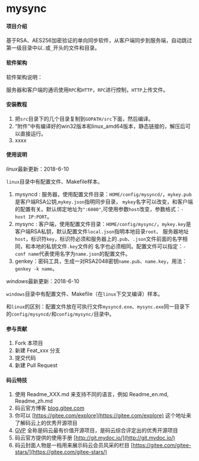 # mysync

#### 项目介绍
基于RSA、AES256加密验证的单向同步软件，从客户端同步到服务端，自动跳过第一级目录中以`.`或`_`开头的文件和目录。

#### 软件架构
软件架构说明：

服务器和客户端的通讯使用`RPC`和`HTTP`，`RPC`进行控制，`HTTP`上传文件。

#### 安装教程

1. 把`src`目录下的几个目录复制到`GOPATH/src`下面，然后编译。
2. “附件”中有编译好的win32版本和linux_amd64版本，静态链接的，解压后可以直接运行。
3. xxxx

#### 使用说明

*linux*最新更新：2018-6-10

`linux`目录中有配置文件、Makefile样本。

1. mysyncd : 服务器，使用配置文件目录：`HOME/config/mysyncd/`，`mykey.pub`是客户端RSA公钥,`mykey.json`指明同步目录，
`mykey`名字可以改变，和客户端的配置有关。默认绑定地址为`":6080"`,可使用参数`host`改变，参数格式：`-host IP:PORT`。
2. mysync : 客户端，使用配置文件目录：`HOME/config/mysync/`，`mykey.key`是客户端RSA私钥，默认配置文件`local.json`指明本地目录`root`、
服务器地址`host`，标识符`key`，标识符必须和服务器上的`.pub`、`.json`文件前面的名字相同，和本地的私钥文件`.key`文件的
名字也必须相同。配置文件可以指定：`-conf name`代表使用名字为`name.json`的配置文件。
3. genkey：密码工具，生成一对RSA2048密钥`name.pub`、`name.key`，用法：`genkey -k name`。

*windows*最新更新：2018-6-10

`windows`目录中有配置文件、Makefile（在`linux`下交叉编译）样本。

和`linux`的区别：配置文件放在可执行文件`mysyncd.exe`、`mysync.exe`同一目录下的`config/mysyncd/`和`config/mysync/`目录中。

#### 参与贡献

1. Fork 本项目
2. 新建 Feat_xxx 分支
3. 提交代码
4. 新建 Pull Request


#### 码云特技

1. 使用 Readme\_XXX.md 来支持不同的语言，例如 Readme\_en.md, Readme\_zh.md
2. 码云官方博客 [blog.gitee.com](https://blog.gitee.com)
3. 你可以 [https://gitee.com/explore](https://gitee.com/explore) 这个地址来了解码云上的优秀开源项目
4. [GVP](https://gitee.com/gvp) 全称是码云最有价值开源项目，是码云综合评定出的优秀开源项目
5. 码云官方提供的使用手册 [http://git.mydoc.io/](http://git.mydoc.io/)
6. 码云封面人物是一档用来展示码云会员风采的栏目 [https://gitee.com/gitee-stars/](https://gitee.com/gitee-stars/)
